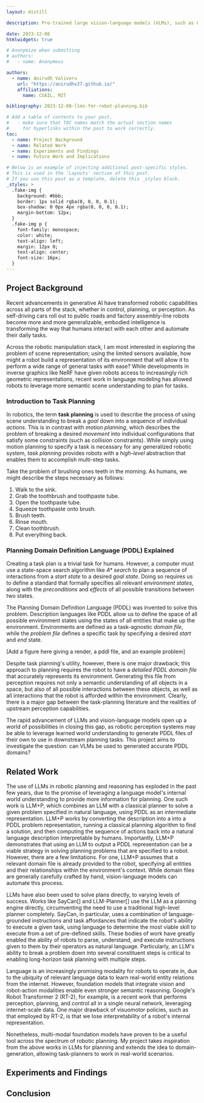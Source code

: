 ```yaml
---
layout: distill

description: Pre-trained large vision-language models (VLMs), such as GPT4-Vision, uniquely encode relationships and contextual information learned about the world through copious amounts of real-world text and image information. Within the context of robotics, the recent explosion of advancements in deep learning have enabled innovation on all fronts when solving the problem of generalized embodied intelligence. Teaching a robot to perform any real-world task requires it to perceive its environment accurately, plan the steps to execute the task at hand, and accurately control the robot to perform the given task. This project explores the use of vision-language models to generate domain descriptions. These can be used for task planning, closing the gap between raw images and semantic understanding of interactions possible within an environment.

date: 2023-12-08
htmlwidgets: true

# Anonymize when submitting
# authors:
#   - name: Anonymous

authors:
  - name: Anirudh Valiveru
    url: "https://anirudhv27.github.io/"
    affiliations:
      name: CSAIL, MIT

bibliography: 2023-12-08-llms-for-robot-planning.bib

# Add a table of contents to your post.
#   - make sure that TOC names match the actual section names
#     for hyperlinks within the post to work correctly.
toc:
  - name: Project Background
  - name: Related Work
  - name: Experiments and Findings
  - name: Future Work and Implications

# Below is an example of injecting additional post-specific styles.
# This is used in the 'Layouts' section of this post.
# If you use this post as a template, delete this _styles block.
_styles: >
  .fake-img {
    background: #bbb;
    border: 1px solid rgba(0, 0, 0, 0.1);
    box-shadow: 0 0px 4px rgba(0, 0, 0, 0.1);
    margin-bottom: 12px;
  }
  .fake-img p {
    font-family: monospace;
    color: white;
    text-align: left;
    margin: 12px 0;
    text-align: center;
    font-size: 16px;
  }
---
```


## Project Background

Recent advancements in generative AI have transformed robotic capabilities across all parts of the stack, whether in control, planning, or perception. As self-driving cars roll out to public roads and factory assembly-line robots become more and more generalizable, embodied intelligence is transforming the way that humans interact with each other and automate their daily tasks.

Across the robotic manipulation stack, I am most interested in exploring the problem of scene representation; using the limited sensors available, how might a robot build a representation of its environment that will allow it to perform a wide range of general tasks with ease? While developments in inverse graphics like NeRF have given robots access to increasingly rich geometric representations, recent work in language modeling has allowed robots to leverage more semantic scene understanding to plan for tasks.

### Introduction to Task Planning

In robotics, the term **task planning** is used to describe the process of using scene understanding to break a *goal* down into a sequence of individual *actions*. This is in contrast with *motion planning*, which describes the problem of breaking a desired *movement* into individual configurations that satisfy some constraints (such as collision constraints). While simply using motion planning to specify a task is necessary for any generalized robotic system, *task planning* provides robots with a *high-level* abstraction that enables them to accomplish multi-step tasks. 

Take the problem of brushing ones teeth in the morning. As humans, we might describe the steps necessary as follows:

1. Walk to the sink.
2. Grab the toothbrush and toothpaste tube.
3. Open the toothpaste tube.
4. Squeeze toothpaste onto brush.
5. Brush teeth.
6. Rinse mouth.
7. Clean toothbrush.
8. Put everything back.

### Planning Domain Definition Language (PDDL) Explained
Creating a task plan is a trivial task for humans. However, a computer must use a state-space search algorithm like *A\* search* to plan a sequence of interactions from a *start state* to a desired *goal state*. Doing so requires us to define a standard that formally specifies all relevant *environment states*, along with the *preconditions* and *effects* of all possible transitions between two states.

The Planning Domain Definition Language (PDDL) was invented to solve this problem. Description languages like PDDL allow us to define the space of all possible environment states using the states of all entities that make up the environment. Environments are defined as a task-agnostic *domain file*, while the *problem file* defines a specific task by specifying a desired *start* and *end* state.

[Add a figure here giving a render, a pddl file, and an example problem]

Despite task planning's utility, however, there is one major drawback; this approach to planning requires the robot to have a *detailed PDDL domain file* that accurately represents its environment. Generating this file from perception requires not only a semantic understanding of all objects in a space, but also of all possible interactions between these objects, as well as all interactions that the robot is afforded within the environment. Clearly, there is a major gap between the task-planning literature and the realities of upstream perception capabilities.

The rapid advancement of LLMs and vision-language models open up a world of possibilities in closing this gap, as robotic perception systems may be able to leverage learned world understanding to generate PDDL files of their own to use in downstream planning tasks. This project aims to investigate the question: can VLMs be used to generated accurate PDDL domains?

## Related Work
The use of LLMs in robotic planning and reasoning has exploded in the past few years, due to the promise of leveraging a language model's internal world understanding to provide more information for planning. One such work is LLM+P<d-cite key=""></d-cite>, which combines an LLM with a classical planner to solve a given problem specified in natural language, using PDDL as an intermediate representation. LLM+P works by converting the description into a into a PDDL problem representation, running a classical planning algorithm to find a solution, and then computing the sequence of actions back into a natural language description interpretable by humans. Importantly, LLM+P demonstrates that using an LLM to output a PDDL representation can be a viable strategy in solving planning problems that are specified to a robot. However, there are a few limitations. For one, LLM+P assumes that a relevant domain file is already provided to the robot, specifying all entities and their relationships within the environment's context. While domain files are generally carefully crafted by hand, vision-language models can automate this process.

LLMs have also been used to solve plans directly, to varying levels of success. Works like SayCan[] and LLM-Planner[] use the LLM as a planning engine directly, circumventing the need to use a traditional high-level planner completely. SayCan, in particular, uses a combination of language-grounded instructions and task affordances that indicate the robot's ability to execute a given task, using language to determine the most viable skill to execute from a set of pre-defined skills. These bodies of work have greatly enabled the ability of robots to parse, understand, and execute instructions given to them by their operators as natural language. Particularly, an LLM's ability to break a problem down into several constituent steps is critical to enabling long-horizon task planning with multiple steps.

Language is an increasingly promising modality for robots to operate in, due to the ubiquity of relevant language data to learn real-world entity relations from the internet. However, foundation models that integrate vision and robot-action modalities enable even stronger semantic reasoning. Google's Robot Transformer 2 (RT-2), for example, is a recent work that performs perception, planning, and control all in a single neural network, leveraging internet-scale data. One major drawback of visuomotor policies, such as that employed by RT-2, is that we lose interpretability of a robot's internal representation.

Nonetheless, multi-modal foundation models have proven to be a useful tool across the spectrum of robotic planning. My project takes inspiration from the above works in LLMs for planning and extends the idea to domain-generation, allowing task-planners to work in real-world scenarios.

## Experiments and Findings



## Conclusion